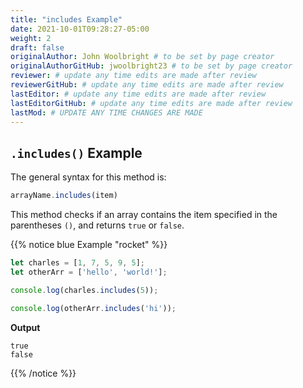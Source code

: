 ```yaml
---
title: "includes Example"
date: 2021-10-01T09:28:27-05:00
weight: 2
draft: false
originalAuthor: John Woolbright # to be set by page creator
originalAuthorGitHub: jwoolbright23 # to be set by page creator
reviewer: # update any time edits are made after review
reviewerGitHub: # update any time edits are made after review
lastEditor: # update any time edits are made after review
lastEditorGitHub: # update any time edits are made after review
lastMod: # UPDATE ANY TIME CHANGES ARE MADE
---
```


## `.includes()` Example

The general syntax for this method is:

```javascript
arrayName.includes(item)
```

This method checks if an array contains the item specified in the
parentheses `()`, and returns `true` or `false`.

{{% notice blue Example "rocket" %}}
```javascript
let charles = [1, 7, 5, 9, 5];
let otherArr = ['hello', 'world!'];

console.log(charles.includes(5));

console.log(otherArr.includes('hi'));
```

**Output**

```console
true
false
```
{{% /notice %}}